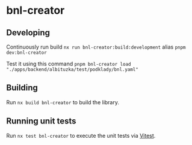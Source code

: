 # bnl-creator

## Developing

Continuously run build
`nx run bnl-creator:build:development` alias `pnpm dev:bnl-creator`

Test it using this command
`pnpm bnl-creator load "./apps/backend/albituzka/test/podklady/bnl.yaml"`

## Building

Run `nx build bnl-creator` to build the library.

## Running unit tests

Run `nx test bnl-creator` to execute the unit tests via [Vitest](https://vitest.dev/).
